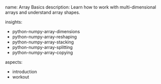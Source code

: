 name: Array Basics 
description: Learn how to work with multi-dimensional arrays
and understand array shapes.

insights:
  - python-numpy-array-dimensions
  - python-numpy-array-reshaping
  - python-numpy-array-stacking
  - python-numpy-array-splitting
  - python-numpy-array-copying

aspects:
  - introduction
  - workout
